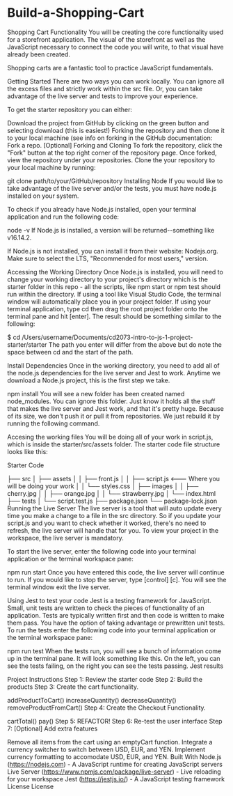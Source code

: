 # Build-a-Shopping-Cart
Shopping Cart Functionality
You will be creating the core functionality used for a storefront application. The visual of the storefront as well as the JavaScript necessary to connect the code you will write, to that visual have already been created.

Shopping carts are a fantastic tool to practice JavaScript fundamentals.

Getting Started
There are two ways you can work locally. You can ignore all the excess files and strictly work within the src file. Or, you can take advantage of the live server and tests to improve your experience.

To get the starter repository you can either:

Download the project from GitHub by clicking on the green button and selecting download (this is easiest!)
Forking the repository and then clone it to your local machine (see info on forking in the GitHub documentation: Fork a repo.
[Optional] Forking and Cloning
To fork the repository, click the "Fork" button at the top right corner of the repository page. Once forked, view the repository under your repositories. Clone the your repository to your local machine by running:

git clone path/to/your/GitHub/repository
Installing Node
If you would like to take advantage of the live server and/or the tests, you must have node.js installed on your system.

To check if you already have Node.js installed, open your terminal application and run the following code:

node -v
If Node.js is installed, a version will be returned--something like v16.14.2.

If Node.js is not installed, you can install it from their website: Nodejs.org. Make sure to select the LTS, "Recommended for most users," version.

Accessing the Working Directory
Once Node.js is installed, you will need to change your working directory to your project's directory which is the starter folder in this repo - all the scripts, like npm start or npm test should run within the directory. If using a tool like Visual Studio Code, the terminal window will automatically place you in your project folder. If using your terminal application, type cd then drag the root project folder onto the terminal pane and hit [enter]. The result should be something similar to the following:

$ cd /Users/username/Documents/cd2073-intro-to-js-1-project-starter/starter
The path you enter will differ from the above but do note the space between cd and the start of the path.

Install Dependencies
Once in the working directory, you need to add all of the node.js dependencies for the live server and Jest to work. Anytime we download a Node.js project, this is the first step we take.

npm install
You will see a new folder has been created named node_modules. You can ignore this folder. Just know it holds all the stuff that makes the live server and Jest work, and that it's pretty huge. Because of its size, we don't push it or pull it from repositories. We just rebuild it by running the following command.

Accesing the working files
You will be doing all of your work in script.js, which is inside the starter/src/assets folder. The starter code file structure looks like this:

Starter Code

├── src
│ ├── assets
│ │ ├── front.js
│ │ ├── script.js <--- Where you will be doing your work
│ │ └── styles.css
│ ├── images
│ │ ├── cherry.jpg
│ │ ├── orange.jpg
│ │ └── strawberry.jpg
│ └── index.html
├── tests
│ └── script.test.js
├── package.json
└── package-lock.json
Running the Live Server
The live server is a tool that will auto update every time you make a change to a file in the src directory. So if you update your script.js and you want to check whether it worked, there's no need to refresh, the live server will handle that for you. To view your project in the workspace, the live server is mandatory.

To start the live server, enter the following code into your terminal application or the terminal workspace pane:

npm run start
Once you have entered this code, the live server will continue to run. If you would like to stop the server, type [control] [c]. You will see the terminal window exit the live server.

Using Jest to test your code
Jest is a testing framework for JavaScript. Small, unit tests are written to check the pieces of functionality of an application. Tests are typically written first and then code is written to make them pass. You have the option of taking advantage or prewritten unit tests. To run the tests enter the following code into your terminal application or the terminal workspace pane:

npm run test
When the tests run, you will see a bunch of information come up in the terminal pane. It will look something like this. On the left, you can see the tests failing, on the right you can see the tests passing. Jest results

Project Instructions
Step 1: Review the starter code
Step 2: Build the products
Step 3: Create the cart functionality.

addProductToCart()
increaseQuantity()
decreaseQuantity()
removeProductFromCart()
Step 4: Create the Checkout Functionality.

cartTotal()
pay()
Step 5: REFACTOR!
Step 6: Re-test the user interface
Step 7: [Optional] Add extra features

Remove all items from the cart using an emptyCart function.
Integrate a currency switcher to switch between USD, EUR, and YEN.
Implement currency formatting to accomodate USD, EUR, and YEN.
Built With
Node.js (https://nodejs.com) - A JavaScript runtime for creating JavaScript servers
Live Server (https://www.npmjs.com/package/live-server) - Live reloading for your workspace
Jest (https://jestjs.io/) - A JavaScript testing framework
License
License
